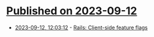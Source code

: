 # [Published on 2023-09-12](index.md)

* [2023-09-12, 12:03:12](https://lobste.rs/s/a6lruo/rails_client_side_feature_flags) - [Rails: Client-side feature flags](https://blog.flippercloud.io/client-side-feature-flags/)
